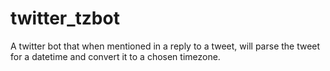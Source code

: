 # twitter_tzbot
A twitter bot that when mentioned in a reply to a tweet, will parse the tweet for a datetime and convert it to a chosen timezone.
